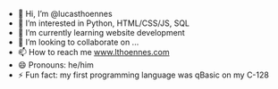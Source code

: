 - 👋 Hi, I’m @lucasthoennes
- 👀 I’m interested in Python, HTML/CSS/JS, SQL
- 🌱 I’m currently learning website development
- 💞️ I’m looking to collaborate on ...
- 📫 How to reach me www.lthoennes.com
- 😄 Pronouns: he/him
- ⚡ Fun fact: my first programming language was qBasic on my C-128

<!---
lucasthoennes/lucasthoennes is a ✨ special ✨ repository because its `README.md` (this file) appears on your GitHub profile.
You can click the Preview link to take a look at your changes.
--->
